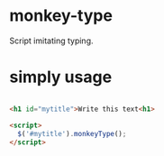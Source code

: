 # monkey-type
Script imitating typing.

# simply usage
```html

<h1 id="mytitle">Write this text<h1>

<script>
  $('#mytitle').monkeyType();
</script>

```

